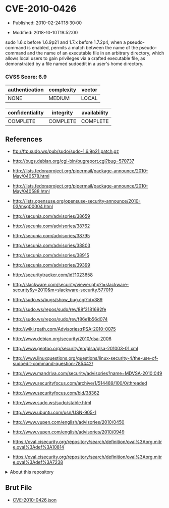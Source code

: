 # CVE-2010-0426

- Published: 2010-02-24T18:30:00

- Modified: 2018-10-10T19:52:00

sudo 1.6.x before 1.6.9p21 and 1.7.x before 1.7.2p4, when a pseudo-command is enabled, permits a match between the name of the pseudo-command and the name of an executable file in an arbitrary directory, which allows local users to gain privileges via a crafted executable file, as demonstrated by a file named sudoedit in a user's home directory.

### CVSS Score: **6.9**

| authentication | complexity | vector |
| --- | --- | --- |
| NONE | MEDIUM | LOCAL |

| confidentiality | integrity | availability |
| --- | --- | --- |
| COMPLETE | COMPLETE | COMPLETE |

## References

* ftp://ftp.sudo.ws/pub/sudo/sudo-1.6.9p21.patch.gz

* http://bugs.debian.org/cgi-bin/bugreport.cgi?bug=570737

* http://lists.fedoraproject.org/pipermail/package-announce/2010-May/040578.html

* http://lists.fedoraproject.org/pipermail/package-announce/2010-May/040588.html

* http://lists.opensuse.org/opensuse-security-announce/2010-03/msg00004.html

* http://secunia.com/advisories/38659

* http://secunia.com/advisories/38762

* http://secunia.com/advisories/38795

* http://secunia.com/advisories/38803

* http://secunia.com/advisories/38915

* http://secunia.com/advisories/39399

* http://securitytracker.com/id?1023658

* http://slackware.com/security/viewer.php?l=slackware-security&y=2010&m=slackware-security.577019

* http://sudo.ws/bugs/show_bug.cgi?id=389

* http://sudo.ws/repos/sudo/rev/88f3181692fe

* http://sudo.ws/repos/sudo/rev/f86e1b56d074

* http://wiki.rpath.com/Advisories:rPSA-2010-0075

* http://www.debian.org/security/2010/dsa-2006

* http://www.gentoo.org/security/en/glsa/glsa-201003-01.xml

* http://www.linuxquestions.org/questions/linux-security-4/the-use-of-sudoedit-command-question-785442/

* http://www.mandriva.com/security/advisories?name=MDVSA-2010:049

* http://www.securityfocus.com/archive/1/514489/100/0/threaded

* http://www.securityfocus.com/bid/38362

* http://www.sudo.ws/sudo/stable.html

* http://www.ubuntu.com/usn/USN-905-1

* http://www.vupen.com/english/advisories/2010/0450

* http://www.vupen.com/english/advisories/2010/0949

* https://oval.cisecurity.org/repository/search/definition/oval%3Aorg.mitre.oval%3Adef%3A10814

* https://oval.cisecurity.org/repository/search/definition/oval%3Aorg.mitre.oval%3Adef%3A7238

<details>
<summary>About this repository</summary> 

  This repository is part of the project [Live Hack CVE](https://github.com/Live-Hack-CVE). Main website can be found [www.live-hack.org](https://www.live-hack.org) 
  
  Made by [Sn0wAlice](https://github.com/Sn0wAlice) for the people that care about security and need to have a feed of the latest CVEs. Hope you enjoy it, don't forget to star the repo and follow me on [Twitter](https://twitter.com/Sn0wAlice) and [Github](https://github.com/Sn0wAlice). And that is my [personnal website](https://www.alice-snow.me/)

  - [Home Page](https://github.com/Live-Hack-CVE)
  - [Framework](https://github.com/Live-Hack-CVE/cve-framework)
  - [CVE database](https://github.com/Live-Hack-CVE/full_database)
  - [Changelog](https://github.com/Live-Hack-CVE/Changelog)
</details>

## Brut File

* [CVE-2010-0426.json](https://raw.githubusercontent.com/Live-Hack-CVE/full_database/main/cves/2010/CVE-2010-0426.json)

